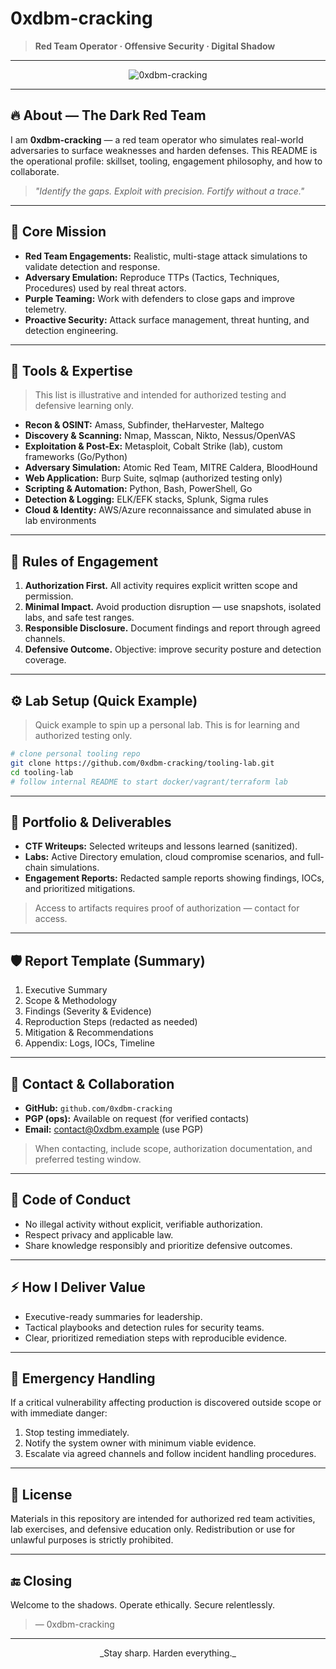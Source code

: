 # 0xdbm-cracking

> **Red Team Operator · Offensive Security · Digital Shadow**

---

<p align="center">
  <img src="https://img.shields.io/badge/handle-0xdbm--cracking-red?style=for-the-badge&logo=github" alt="0xdbm-cracking" />
</p>

---

## 🔥 About — The Dark Red Team

I am **0xdbm-cracking** — a red team operator who simulates real-world adversaries to surface weaknesses and harden defenses. This README is the operational profile: skillset, tooling, engagement philosophy, and how to collaborate.

> *"Identify the gaps. Exploit with precision. Fortify without a trace."*

---

## 🎯 Core Mission

* **Red Team Engagements:** Realistic, multi-stage attack simulations to validate detection and response.
* **Adversary Emulation:** Reproduce TTPs (Tactics, Techniques, Procedures) used by real threat actors.
* **Purple Teaming:** Work with defenders to close gaps and improve telemetry.
* **Proactive Security:** Attack surface management, threat hunting, and detection engineering.

---

## 🧰 Tools & Expertise

> This list is illustrative and intended for authorized testing and defensive learning only.

* **Recon & OSINT:** Amass, Subfinder, theHarvester, Maltego
* **Discovery & Scanning:** Nmap, Masscan, Nikto, Nessus/OpenVAS
* **Exploitation & Post-Ex:** Metasploit, Cobalt Strike (lab), custom frameworks (Go/Python)
* **Adversary Simulation:** Atomic Red Team, MITRE Caldera, BloodHound
* **Web Application:** Burp Suite, sqlmap (authorized testing only)
* **Scripting & Automation:** Python, Bash, PowerShell, Go
* **Detection & Logging:** ELK/EFK stacks, Splunk, Sigma rules
* **Cloud & Identity:** AWS/Azure reconnaissance and simulated abuse in lab environments

---

## 🧩 Rules of Engagement

1. **Authorization First.** All activity requires explicit written scope and permission.
2. **Minimal Impact.** Avoid production disruption — use snapshots, isolated labs, and safe test ranges.
3. **Responsible Disclosure.** Document findings and report through agreed channels.
4. **Defensive Outcome.** Objective: improve security posture and detection coverage.

---

## ⚙️ Lab Setup (Quick Example)

> Quick example to spin up a personal lab. This is for learning and authorized testing only.

```bash
# clone personal tooling repo
git clone https://github.com/0xdbm-cracking/tooling-lab.git
cd tooling-lab
# follow internal README to start docker/vagrant/terraform lab
```

---

## 📂 Portfolio & Deliverables

* **CTF Writeups:** Selected writeups and lessons learned (sanitized).
* **Labs:** Active Directory emulation, cloud compromise scenarios, and full-chain simulations.
* **Engagement Reports:** Redacted sample reports showing findings, IOCs, and prioritized mitigations.

> Access to artifacts requires proof of authorization — contact for access.

---

## 🛡️ Report Template (Summary)

1. Executive Summary
2. Scope & Methodology
3. Findings (Severity & Evidence)
4. Reproduction Steps (redacted as needed)
5. Mitigation & Recommendations
6. Appendix: Logs, IOCs, Timeline

---

## 🤝 Contact & Collaboration

* **GitHub:** `github.com/0xdbm-cracking`
* **PGP (ops):** Available on request (for verified contacts)
* **Email:** [contact@0xdbm.example](mailto:contact@0xdbm.example) (use PGP)

> When contacting, include scope, authorization documentation, and preferred testing window.

---

## 🧾 Code of Conduct

* No illegal activity without explicit, verifiable authorization.
* Respect privacy and applicable law.
* Share knowledge responsibly and prioritize defensive outcomes.

---

## ⚡ How I Deliver Value

* Executive-ready summaries for leadership.
* Tactical playbooks and detection rules for security teams.
* Clear, prioritized remediation steps with reproducible evidence.

---

## 🧯 Emergency Handling

If a critical vulnerability affecting production is discovered outside scope or with immediate danger:

1. Stop testing immediately.
2. Notify the system owner with minimum viable evidence.
3. Escalate via agreed channels and follow incident handling procedures.

---

## 📜 License

Materials in this repository are intended for authorized red team activities, lab exercises, and defensive education only. Redistribution or use for unlawful purposes is strictly prohibited.

---

## 🔚 Closing

Welcome to the shadows. Operate ethically. Secure relentlessly.

> — 0xdbm-cracking

---

<p align="center">_Stay sharp. Harden everything._</p>

